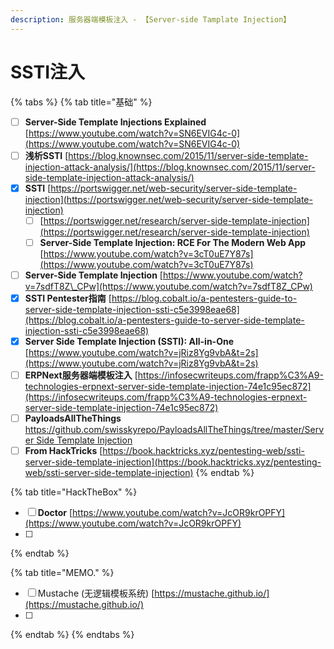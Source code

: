 ```yaml
---
description: 服务器端模板注入 - 【Server-side Tamplate Injection】
---
```


# SSTI注入

{% tabs %}
{% tab title="基础" %}
* [ ] **Server-Side Template Injections Explained** [https://www.youtube.com/watch?v=SN6EVIG4c-0](https://www.youtube.com/watch?v=SN6EVIG4c-0)
* [ ] **浅析SSTI**    [https://blog.knownsec.com/2015/11/server-side-template-injection-attack-analysis/](https://blog.knownsec.com/2015/11/server-side-template-injection-attack-analysis/)
* [x] **SSTI**       [https://portswigger.net/web-security/server-side-template-injection](https://portswigger.net/web-security/server-side-template-injection)
  * [ ] [https://portswigger.net/research/server-side-template-injection](https://portswigger.net/research/server-side-template-injection)
  * [ ] **Server-Side Template Injection: RCE For The Modern Web App**     [https://www.youtube.com/watch?v=3cT0uE7Y87s](https://www.youtube.com/watch?v=3cT0uE7Y87s)
* [ ] **Server-Side Template Injection**     [https://www.youtube.com/watch?v=7sdfT8Z\_CPw](https://www.youtube.com/watch?v=7sdfT8Z_CPw)
* [x] **SSTI Pentester指南**    [https://blog.cobalt.io/a-pentesters-guide-to-server-side-template-injection-ssti-c5e3998eae68](https://blog.cobalt.io/a-pentesters-guide-to-server-side-template-injection-ssti-c5e3998eae68)
* [x] **Server Side Template Injection \(SSTI\): All-in-One**     [https://www.youtube.com/watch?v=jRiz8Yg9vbA&t=2s](https://www.youtube.com/watch?v=jRiz8Yg9vbA&t=2s)
* [ ] **ERPNext服务器端模板注入**    [https://infosecwriteups.com/frapp%C3%A9-technologies-erpnext-server-side-template-injection-74e1c95ec872](https://infosecwriteups.com/frapp%C3%A9-technologies-erpnext-server-side-template-injection-74e1c95ec872)
* [ ] **PayloadsAllTheThings**     [https://github.com/swisskyrepo/PayloadsAllTheThings/tree/master/Server Side Template Injection](https://github.com/swisskyrepo/PayloadsAllTheThings/tree/master/Server%20Side%20Template%20Injection)
* [ ] **From HackTricks**       [https://book.hacktricks.xyz/pentesting-web/ssti-server-side-template-injection](https://book.hacktricks.xyz/pentesting-web/ssti-server-side-template-injection)
{% endtab %}

{% tab title="HackTheBox" %}
* [ ] **Doctor**    [https://www.youtube.com/watch?v=JcOR9krOPFY](https://www.youtube.com/watch?v=JcOR9krOPFY)
* [ ] 
{% endtab %}

{% tab title="MEMO." %}
* [ ] Mustache \(无逻辑模板系统\)      [https://mustache.github.io/](https://mustache.github.io/)
* [ ] 
{% endtab %}
{% endtabs %}



